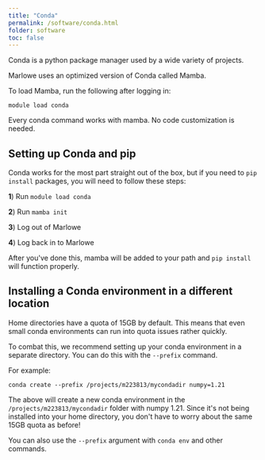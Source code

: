 ```yaml
---
title: "Conda"
permalink: /software/conda.html
folder: software
toc: false
---
```


Conda is a python package manager used by a wide variety of projects.

Marlowe uses an optimized version of Conda called Mamba.

To load Mamba, run the following after logging in:

```
module load conda
```

Every conda command works with mamba. No code customization is needed.

## Setting up Conda and pip

Conda works for the most part straight out of the box, but if you need to `pip install` packages, you will need to follow these steps:

**1**) Run `module load conda`

**2**) Run `mamba init`

**3**) Log out of Marlowe

**4**) Log back in to Marlowe

After you've done this, mamba will be added to your path and `pip install` will function properly.

## Installing a Conda environment in a different location

Home directories have a quota of 15GB by default. This means that even small conda environments can run into quota issues rather quickly.

To combat this, we recommend setting up your conda environment in a separate directory. You can do this with the `--prefix` command.

For example:
```
conda create --prefix /projects/m223813/mycondadir numpy=1.21
```
The above will create a new conda environment in the `/projects/m223813/mycondadir` folder with numpy 1.21. Since it's not being installed into your home directory, you don't have to worry about the same 15GB quota as before!

You can also use the `--prefix` argument with `conda env` and other commands.